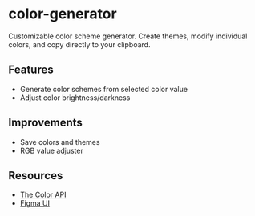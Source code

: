 
# color-generator
Customizable color scheme generator. Create themes, modify individual colors, and copy directly to your clipboard.



## Features
- Generate color schemes from selected color value
- Adjust color brightness/darkness

## Improvements
- Save colors and themes
- RGB value adjuster

## Resources
- [The Color API](https://www.thecolorapi.com/docs#schemes)
- [Figma UI](https://www.figma.com/file/twasy8Bca4hW7gunLFSLoY/Color-Scheme-Generator?node-id=0%3A1&t=H8FgkaFvTPmU59rl-0)



